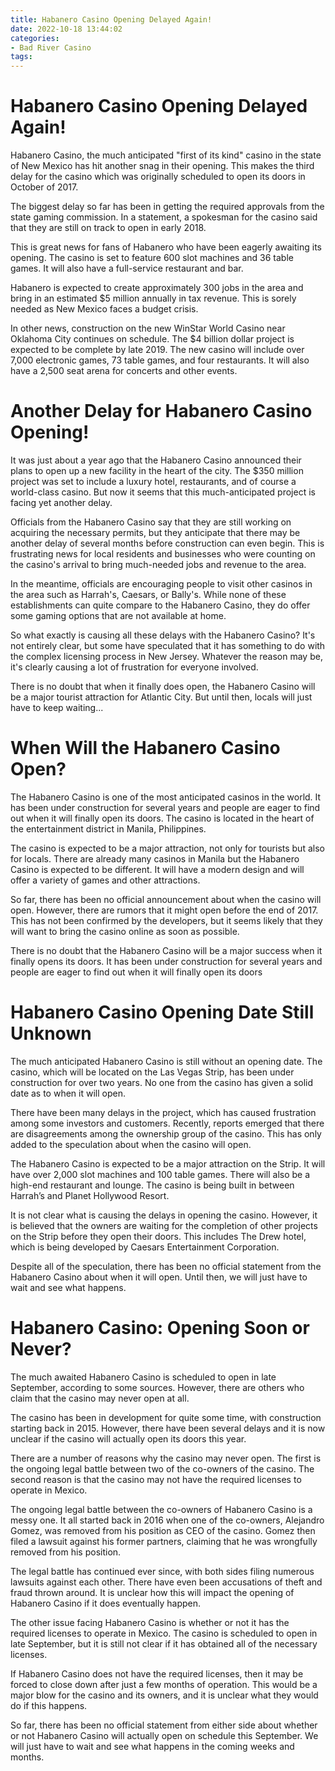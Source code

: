 ```yaml
---
title: Habanero Casino Opening Delayed Again!
date: 2022-10-18 13:44:02
categories:
- Bad River Casino
tags:
---
```



#  Habanero Casino Opening Delayed Again!

Habanero Casino, the much anticipated "first of its kind" casino in the state of New Mexico has hit another snag in their opening. This makes the third delay for the casino which was originally scheduled to open its doors in October of 2017.

The biggest delay so far has been in getting the required approvals from the state gaming commission. In a statement, a spokesman for the casino said that they are still on track to open in early 2018.

This is great news for fans of Habanero who have been eagerly awaiting its opening. The casino is set to feature 600 slot machines and 36 table games. It will also have a full-service restaurant and bar.

Habanero is expected to create approximately 300 jobs in the area and bring in an estimated $5 million annually in tax revenue. This is sorely needed as New Mexico faces a budget crisis.

In other news, construction on the new WinStar World Casino near Oklahoma City continues on schedule. The $4 billion dollar project is expected to be complete by late 2019. The new casino will include over 7,000 electronic games, 73 table games, and four restaurants. It will also have a 2,500 seat arena for concerts and other events.

#  Another Delay for Habanero Casino Opening!

It was just about a year ago that the Habanero Casino announced their plans to open up a new facility in the heart of the city. The $350 million project was set to include a luxury hotel, restaurants, and of course a world-class casino. But now it seems that this much-anticipated project is facing yet another delay.

Officials from the Habanero Casino say that they are still working on acquiring the necessary permits, but they anticipate that there may be another delay of several months before construction can even begin. This is frustrating news for local residents and businesses who were counting on the casino's arrival to bring much-needed jobs and revenue to the area.

In the meantime, officials are encouraging people to visit other casinos in the area such as Harrah's, Caesars, or Bally's. While none of these establishments can quite compare to the Habanero Casino, they do offer some gaming options that are not available at home.

So what exactly is causing all these delays with the Habanero Casino? It's not entirely clear, but some have speculated that it has something to do with the complex licensing process in New Jersey. Whatever the reason may be, it's clearly causing a lot of frustration for everyone involved.

There is no doubt that when it finally does open, the Habanero Casino will be a major tourist attraction for Atlantic City. But until then, locals will just have to keep waiting...

#  When Will the Habanero Casino Open?

The Habanero Casino is one of the most anticipated casinos in the world. It has been under construction for several years and people are eager to find out when it will finally open its doors. The casino is located in the heart of the entertainment district in Manila, Philippines.

The casino is expected to be a major attraction, not only for tourists but also for locals. There are already many casinos in Manila but the Habanero Casino is expected to be different. It will have a modern design and will offer a variety of games and other attractions.

So far, there has been no official announcement about when the casino will open. However, there are rumors that it might open before the end of 2017. This has not been confirmed by the developers, but it seems likely that they will want to bring the casino online as soon as possible.

There is no doubt that the Habanero Casino will be a major success when it finally opens its doors. It has been under construction for several years and people are eager to find out when it will finally open its doors

#  Habanero Casino Opening Date Still Unknown

The much anticipated Habanero Casino is still without an opening date. The casino, which will be located on the Las Vegas Strip, has been under construction for over two years. No one from the casino has given a solid date as to when it will open.

There have been many delays in the project, which has caused frustration among some investors and customers. Recently, reports emerged that there are disagreements among the ownership group of the casino. This has only added to the speculation about when the casino will open.

The Habanero Casino is expected to be a major attraction on the Strip. It will have over 2,000 slot machines and 100 table games. There will also be a high-end restaurant and lounge. The casino is being built in between Harrah’s and Planet Hollywood Resort.

It is not clear what is causing the delays in opening the casino. However, it is believed that the owners are waiting for the completion of other projects on the Strip before they open their doors. This includes The Drew hotel, which is being developed by Caesars Entertainment Corporation.

Despite all of the speculation, there has been no official statement from the Habanero Casino about when it will open. Until then, we will just have to wait and see what happens.

#  Habanero Casino: Opening Soon or Never?

The much awaited Habanero Casino is scheduled to open in late September, according to some sources. However, there are others who claim that the casino may never open at all.

The casino has been in development for quite some time, with construction starting back in 2015. However, there have been several delays and it is now unclear if the casino will actually open its doors this year.

There are a number of reasons why the casino may never open. The first is the ongoing legal battle between two of the co-owners of the casino. The second reason is that the casino may not have the required licenses to operate in Mexico.

The ongoing legal battle between the co-owners of Habanero Casino is a messy one. It all started back in 2016 when one of the co-owners, Alejandro Gomez, was removed from his position as CEO of the casino. Gomez then filed a lawsuit against his former partners, claiming that he was wrongfully removed from his position.

The legal battle has continued ever since, with both sides filing numerous lawsuits against each other. There have even been accusations of theft and fraud thrown around. It is unclear how this will impact the opening of Habanero Casino if it does eventually happen.

The other issue facing Habanero Casino is whether or not it has the required licenses to operate in Mexico. The casino is scheduled to open in late September, but it is still not clear if it has obtained all of the necessary licenses.

If Habanero Casino does not have the required licenses, then it may be forced to close down after just a few months of operation. This would be a major blow for the casino and its owners, and it is unclear what they would do if this happens.

So far, there has been no official statement from either side about whether or not Habanero Casino will actually open on schedule this September. We will just have to wait and see what happens in the coming weeks and months.